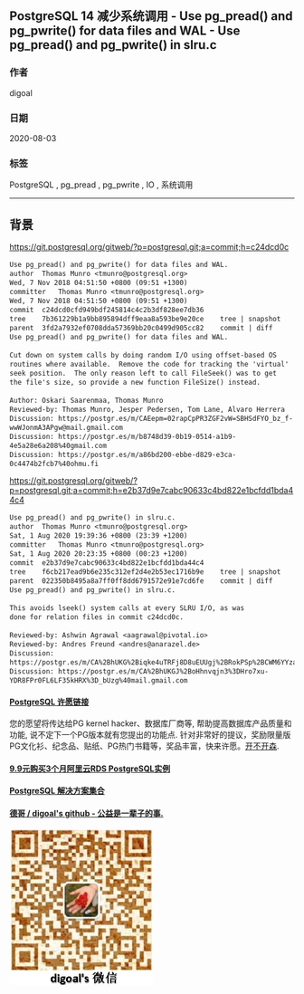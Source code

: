 ## PostgreSQL 14 减少系统调用 - Use pg_pread() and pg_pwrite() for data files and WAL - Use pg_pread() and pg_pwrite() in slru.c   
  
### 作者  
digoal  
  
### 日期  
2020-08-03  
  
### 标签  
PostgreSQL , pg_pread , pg_pwrite , IO , 系统调用      
  
----  
  
## 背景  
  
https://git.postgresql.org/gitweb/?p=postgresql.git;a=commit;h=c24dcd0c  
  
```  
Use pg_pread() and pg_pwrite() for data files and WAL.  
author	Thomas Munro <tmunro@postgresql.org>	  
Wed, 7 Nov 2018 04:51:50 +0800 (09:51 +1300)  
committer	Thomas Munro <tmunro@postgresql.org>	  
Wed, 7 Nov 2018 04:51:50 +0800 (09:51 +1300)  
commit	c24dcd0cfd949bdf245814c4c2b3df828ee7db36  
tree	7b361229b1a9bb895894dff9eaa8a593be9e20ce	tree | snapshot  
parent	3fd2a7932ef0708dda57369bb20c0499d905cc82	commit | diff  
Use pg_pread() and pg_pwrite() for data files and WAL.  
  
Cut down on system calls by doing random I/O using offset-based OS  
routines where available.  Remove the code for tracking the 'virtual'  
seek position.  The only reason left to call FileSeek() was to get  
the file's size, so provide a new function FileSize() instead.  
  
Author: Oskari Saarenmaa, Thomas Munro  
Reviewed-by: Thomas Munro, Jesper Pedersen, Tom Lane, Alvaro Herrera  
Discussion: https://postgr.es/m/CAEepm=02rapCpPR3ZGF2vW=SBHSdFYO_bz_f-wwWJonmA3APgw@mail.gmail.com  
Discussion: https://postgr.es/m/b8748d39-0b19-0514-a1b9-4e5a28e6a208%40gmail.com  
Discussion: https://postgr.es/m/a86bd200-ebbe-d829-e3ca-0c4474b2fcb7%40ohmu.fi  
```  
  
https://git.postgresql.org/gitweb/?p=postgresql.git;a=commit;h=e2b37d9e7cabc90633c4bd822e1bcfdd1bda44c4  
  
```  
Use pg_pread() and pg_pwrite() in slru.c.  
author	Thomas Munro <tmunro@postgresql.org>	  
Sat, 1 Aug 2020 19:39:36 +0800 (23:39 +1200)  
committer	Thomas Munro <tmunro@postgresql.org>	  
Sat, 1 Aug 2020 20:23:35 +0800 (00:23 +1200)  
commit	e2b37d9e7cabc90633c4bd822e1bcfdd1bda44c4  
tree	f6cb217ead9b6e235c312ef2d4e2b53ec1716b9e	tree | snapshot  
parent	022350b8495a8a7ff0ff8dd6791572e91e7cd6fe	commit | diff  
Use pg_pread() and pg_pwrite() in slru.c.  
  
This avoids lseek() system calls at every SLRU I/O, as was  
done for relation files in commit c24dcd0c.  
  
Reviewed-by: Ashwin Agrawal <aagrawal@pivotal.io>  
Reviewed-by: Andres Freund <andres@anarazel.de>  
Discussion: https://postgr.es/m/CA%2BhUKG%2Biqke4uTRFj8D8uEUUgj%2BRokPSp%2BCWM6YYzaaamG9Wvg%40mail.gmail.com  
Discussion: https://postgr.es/m/CA%2BhUKGJ%2BoHhnvqjn3%3DHro7xu-YDR8FPr0FL6LF35kHRX%3D_bUzg%40mail.gmail.com  
```  
    
  
  
  
  
  
  
  
  
  
  
  
  
  
  
  
  
  
  
  
  
  
  
  
  
  
  
  
  
  
  
  
  
  
  
  
  
  
  
  
  
  
  
  
  
  
  
  
  
  
  
  
  
  
#### [PostgreSQL 许愿链接](https://github.com/digoal/blog/issues/76 "269ac3d1c492e938c0191101c7238216")
您的愿望将传达给PG kernel hacker、数据库厂商等, 帮助提高数据库产品质量和功能, 说不定下一个PG版本就有您提出的功能点. 针对非常好的提议，奖励限量版PG文化衫、纪念品、贴纸、PG热门书籍等，奖品丰富，快来许愿。[开不开森](https://github.com/digoal/blog/issues/76 "269ac3d1c492e938c0191101c7238216").  
  
  
#### [9.9元购买3个月阿里云RDS PostgreSQL实例](https://www.aliyun.com/database/postgresqlactivity "57258f76c37864c6e6d23383d05714ea")
  
  
#### [PostgreSQL 解决方案集合](https://yq.aliyun.com/topic/118 "40cff096e9ed7122c512b35d8561d9c8")
  
  
#### [德哥 / digoal's github - 公益是一辈子的事.](https://github.com/digoal/blog/blob/master/README.md "22709685feb7cab07d30f30387f0a9ae")
  
  
![digoal's wechat](../pic/digoal_weixin.jpg "f7ad92eeba24523fd47a6e1a0e691b59")
  
